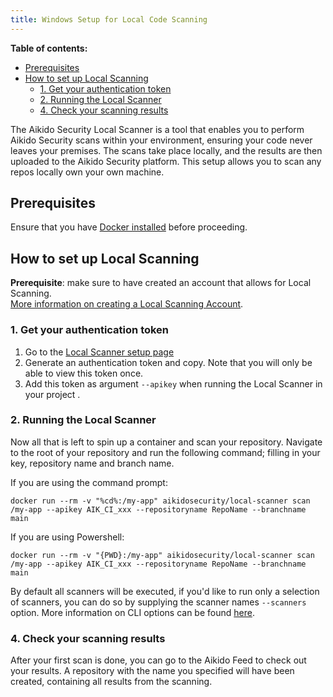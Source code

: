 ```yaml
---
title: Windows Setup for Local Code Scanning
---
```


**Table of contents:**
- [Prerequisites](#prerequisites)
- [How to set up Local Scanning](#how-to-set-up-local-scanning)
  - [1. Get your authentication token](#1-get-your-authentication-token)
  - [2. Running the Local Scanner](#2-running-the-local-scanner)
  - [4. Check your scanning results](#4-check-your-scanning-results)


The Aikido Security Local Scanner is a tool that enables you to perform Aikido Security scans within your environment, ensuring your code never leaves your premises. The scans take place locally, and the results are then uploaded to the Aikido Security platform. This setup allows you to scan any repos locally own your own machine. 

## Prerequisites

Ensure that you have [Docker installed](https://docs.docker.com/desktop/) before proceeding.

## How to set up Local Scanning

**Prerequisite**: make sure to have created an account that allows for Local Scanning.\
[More information on creating a Local Scanning Account](https://help.aikido.dev/en/articles/9070345-how-to-create-an-account-for-local-scanning-on-aikido).

### 1. Get your authentication token

1. Go to the [Local Scanner setup page](https://app.aikido.dev/settings/integrations/localscan)
2. Generate an authentication token and copy. Note that you will only be able to view this token once.
3. Add this token as argument `--apikey` when running the Local Scanner in your project .

### 2. Running the Local Scanner

Now all that is left to spin up a container and scan your repository. Navigate to the root of your repository and run the following command; filling in your key, repository name and branch name. 

If you are using the command prompt:

```
docker run --rm -v "%cd%:/my-app" aikidosecurity/local-scanner scan /my-app --apikey AIK_CI_xxx --repositoryname RepoName --branchname main
```

If you are using Powershell:

```
docker run --rm -v "{PWD}:/my-app" aikidosecurity/local-scanner scan /my-app --apikey AIK_CI_xxx --repositoryname RepoName --branchname main
```

By default all scanners will be executed, if you'd like to run only a selection of scanners, you can do so by supplying the scanner names `--scanners` option. More information on CLI options can be found [here](https://help.aikido.dev/en/articles/9027526-local-scanner-cli-options).

### 4. Check your scanning results

After your first scan is done, you can go to the Aikido Feed to check out your results. A repository with the name you specified will have been created, containing all results from the scanning.